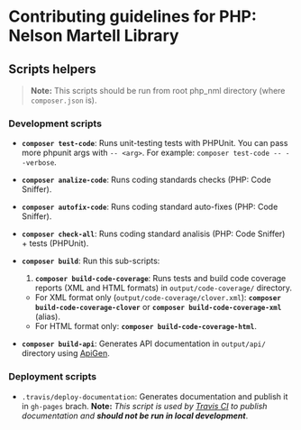 # Contributing guidelines for PHP: Nelson Martell Library

## Scripts helpers

> **Note:** This scripts should be run from root php_nml directory (where `composer.json` is).


### Development scripts

- **`composer test-code`**: Runs unit-testing tests with PHPUnit. You can pass more phpunit args with `-- <arg>`. For example: `composer test-code -- --verbose`.

- **`composer analize-code`**: Runs coding standards checks (PHP: Code Sniffer).

- **`composer autofix-code`**: Runs coding standard auto-fixes (PHP: Code Sniffer).

- **`composer check-all`**: Runs coding standard analisis (PHP: Code Sniffer) + tests (PHPUnit).

- **`composer build`**: Run this sub-scripts:
  1. **`composer build-code-coverage`**: Runs tests and build code coverage reports (XML and HTML formats) in `output/code-coverage/` directory.
    - For XML format only (`output/code-coverage/clover.xml`): **`composer build-code-coverage-clover`** or **`composer build-code-coverage-xml`** (alias).
    - For HTML format only: **`composer build-code-coverage-html`**.

- **`composer build-api`**: Generates API documentation in `output/api/` directory using [ApiGen](https://github.com/ApiGen/ApiGen).



### Deployment scripts

- `.travis/deploy-documentation`: Generates documentation and publish it in `gh-pages` brach. **Note:** _This script is used by [Travis CI](travis-ci.org) to publish documentation and **should not be run in local development**_.
